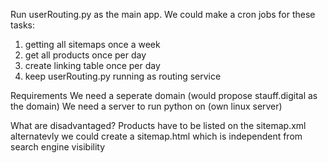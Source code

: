 Run userRouting.py as the main app. 
We could make a cron jobs for these tasks:
1. getting all sitemaps once a week
2. get all products once per day
3. create linking table once per day
4. keep userRouting.py running as routing service

Requirements
We need a seperate domain (would propose stauff.digital as the domain) 
We need a server to run python on (own linux server)

What are disadvantaged? 
Products have to be listed on the sitemap.xml
alternatevly we could create a sitemap.html which is independent from search engine visibility

